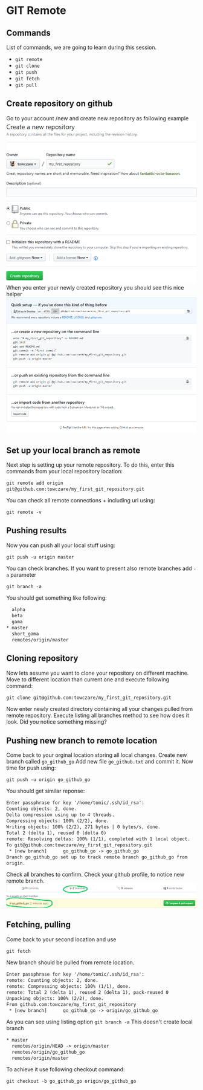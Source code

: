 # GIT Remote

## Commands
List of commands, we are going to learn during this session.
- `git remote`
- `git clone`
- `git push`
- `git fetch`
- `git pull`

## Create repository on github
Go to your account /new and create new repository as following example
![New repository](new_repository.png)
When you enter your newly created repository you should see this nice helper
![Setting remote](remote_setting.png)
## Set up your local branch as remote
Next step is setting up your remote repository. To do this, enter this commands from your local repository location:
```
git remote add origin git@github.com:towczare/my_first_git_repository.git
```
You can check all remote connections + including url using:
```
git remote -v
```
## Pushing results 
Now you can push all your local stuff using:
```
git push -u origin master
```
You can check branches. If you want to present also remote branches add `-a` parameter
```
git branch -a
```
You should get something like following:
```
  alpha
  beta
  gama
* master
  short_gama
  remotes/origin/master
```
## Cloning repository
Now lets assume you want to clone your repository on different machine.
Move to different location than current one and execute following command:
```
git clone git@github.com:towczare/my_first_git_repository.git
```
Now enter newly created directory containing all your changes pulled from remote repository.
Execute listing all branches method to see how does it look. Did you notice something missing?

## Pushing new branch to remote location
Come back to your orginal location storing all local changes.
Create new branch called `go_github_go`
Add new file `go_github.txt` and commit it.
Now time for push using:
```
git push -u origin go_github_go
```
You should get similar reponse:
```
Enter passphrase for key '/home/tomic/.ssh/id_rsa':
Counting objects: 2, done.
Delta compression using up to 4 threads.
Compressing objects: 100% (2/2), done.
Writing objects: 100% (2/2), 271 bytes | 0 bytes/s, done.
Total 2 (delta 1), reused 0 (delta 0)
remote: Resolving deltas: 100% (1/1), completed with 1 local object.
To git@github.com:towczare/my_first_git_repository.git
 * [new branch]      go_github_go -> go_github_go
Branch go_github_go set up to track remote branch go_github_go from origin.
```
Check all branches to confirm. Check your github profile, to notice new remote branch.
![New remote branch](new_remote.png)
## Fetching, pulling
Come back to your second location and use 
```
git fetch
```
New branch should be pulled from remote location.
```
Enter passphrase for key '/home/tomic/.ssh/id_rsa':
remote: Counting objects: 2, done.
remote: Compressing objects: 100% (1/1), done.
remote: Total 2 (delta 1), reused 2 (delta 1), pack-reused 0
Unpacking objects: 100% (2/2), done.
From github.com:towczare/my_first_git_repository
 * [new branch]      go_github_go -> origin/go_github_go
```
As you can see using listing option `git branch -a` This doesn't create local branch 
```
* master
  remotes/origin/HEAD -> origin/master
  remotes/origin/go_github_go
  remotes/origin/master
```
To achieve it use following checkout command:
```
git checkout -b go_github_go origin/go_github_go
```
